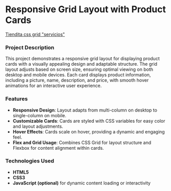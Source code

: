 

# Responsive Grid Layout with Product Cards
[Tiendita css grid "servicios"](https://pyro-nicolini.github.io/shop_css_M2.2/)

### Project Description

This project demonstrates a responsive grid layout for displaying product cards with a visually appealing design and adaptable structure. The grid layout adjusts based on screen size, ensuring optimal viewing on both desktop and mobile devices. Each card displays product information, including a picture, name, description, and price, with smooth hover animations for an interactive user experience.

### Features

- **Responsive Design**: Layout adapts from multi-column on desktop to single-column on mobile.
- **Customizable Cards**: Cards are styled with CSS variables for easy color and layout adjustments.
- **Hover Effects**: Cards scale on hover, providing a dynamic and engaging feel.
- **Flex and Grid Usage**: Combines CSS Grid for layout structure and Flexbox for content alignment within cards.

### Technologies Used

- **HTML5**
- **CSS3**
- **JavaScript (optional)** for dynamic content loading or interactivity

